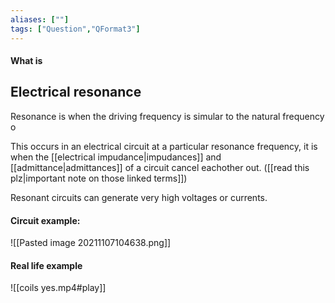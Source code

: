 ```yaml
---
aliases: [""]
tags: ["Question","QFormat3"]
---
```


#### What is
## Electrical resonance
Resonance is when the driving frequency is simular to the natural frequency o

This occurs in an electrical circuit at a particular resonance frequency, it is when the [[electrical impudance|impudances]] and [[admittance|admittances]] of a circuit cancel eachother out. ([[read this plz|important note on those linked terms]])

Resonant circuits can generate very high voltages or currents.

#### Circuit example:
![[Pasted image 20211107104638.png]]

#### Real life example
![[coils yes.mp4#play]]
